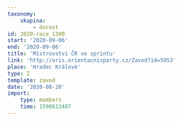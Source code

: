 ```yaml
---
taxonomy:
    skupina:
        - dorost
id: 2020-race_1390
start: '2020-09-06'
end: '2020-09-06'
title: 'Mistrovství ČR ve sprintu'
link: 'http://oris.orientacnisporty.cz/Zavod?id=5953'
place: 'Hradec Králové'
type: Z
template: zavod
date: '2020-08-28'
import:
    type: members
    time: 1598613487
---
```


